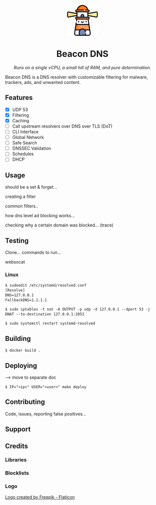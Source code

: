 <div align="center">
    <img src="docs/media/logo.png" width="100" />
    <h1>Beacon DNS</h1>
    <p><i>Runs on a single vCPU, a small hill of RAM, and pure determination.</i></p>
</div>

Beacon DNS is a DNS resolver with customizable filtering for malware, trackers, ads, and unwanted content.

## Features

- [x] UDP 53
- [x] Filtering
- [x] Caching
- [ ] Call upstream resolvers over DNS over TLS (DoT)
- [ ] CLI Interface
- [ ] Global Network
- [ ] Safe Search
- [ ] DNSSEC Validation
- [ ] Schedules
- [ ] DHCP

## Usage

should be a set & forget...

creating a filter

common filters..

how dns level ad blocking works...

checking why a certain domain was blocked... (trace)

## Testing

Clone... commands to run...

websocat

### Linux

```console
$ sudoedit /etc/systemd/resolved.conf
[Resolve]
DNS=127.0.0.1
FallbackDNS=1.1.1.1
```

```console
$ sudo iptables -t nat -A OUTPUT -p udp -d 127.0.0.1 --dport 53 -j DNAT --to-destination 127.0.0.1:2053
```

```console
$ sudo systemctl restart systemd-resolved
```

## Building

```console
$ docker build .
```

## Deploying

--> move to separate doc

```console
$ IP="<ip>" USER="<user>" make deploy
```

## Contributing

Code, issues, reporting false positives...

## Support

## Credits

### Libraries

### Blocklists

### Logo

<a href="https://www.flaticon.com/free-icons/lighthouse" title="lighthouse icons">Logo created by Freepik - Flaticon</a>

